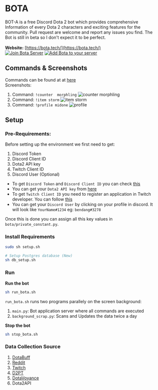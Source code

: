 # BOTA  
BOT-A is a free Discord Dota 2 bot which provides comprehensive Information of every Dota 2 characters and exciting features for the community. Pull request are welcome and report any issues you find. The Bot is still in beta so I don't expect it to be perfect. <br/>  
**Website:** [https://bota.tech/](https://bota.tech/)<br/>
[![Join Bota Server](https://i.imgur.com/oWXj1vI.png)](https://discord.gg/a7QYPWd)  [![Add Bota to your server](https://i.imgur.com/eBAIETS.jpg)](https://discordapp.com/api/oauth2/authorize?client_id=501100945405378562&permissions=388176&scope=bot)

## Commands & Screenshots
Commands can be found at at [here](https://bota.tech/index.html#table1-7)<br/>
Screenshots:
1. Command:  `!counter  morphling`  ![counter morphling](https://bota.tech/assets/images/counter-morph-full-818x41510.png)
2. Command:  `!item storm` ![item storm](https://bota.tech/assets/images/items-storm-1077x61911.png)
3. Command:  `!profile midone` ![profile](https://bota.tech/assets/images/profile-midone-1355x80213.png)

## Setup
### Pre-Requirements:
Before setting up the environment we first need to get:
1. Discord Token
2. Discord Client ID
3. Dota2 API key
4. Twitch Client ID
5. Discord User (Optional)

* To get `Discord Token` and `Discord Client ID` you can check [this](http://github.com/reactiflux/discord-irc/wiki/Creating-a-discord-bot-&-getting-a-token)
* You can get your  `Dota2 API key` from [here](https://steamcommunity.com/dev/apikey)
* To get `Twitch Client ID` you need to register an application in Twitch developer. You can follow [this](https://dev.twitch.tv/docs/v5#getting-a-client-id) 
* You can get your `Discord User` by clicking on your profile in discord. It will look like `YourName#1234` eg: `bendang#3278`

Once this is done you can assign all this key values in `bota/private_constant.py`.

### Install Requirements
```bash
sudo sh setup.sh

# Setup Postgres database (New)
sh db_setup.sh
```
### Run
**Run the bot**
```bash
sh run_bota.sh
```
`run_bota.sh` runs two programs parallely on the screen background:
1. `main.py`: Bot application server where all commands are executed
2. `background_scrap.py`: Scans and Updates the data twice a day

**Stop the bot**
```bash
sh stop_bota.sh
```

### Data Collection Source
1. [DotaBuff](https://www.dotabuff.com/)
2. [Reddit](https://www.reddit.com/r/DotA2/)
3. [Twitch](https://www.twitch.tv/)
4. [D2PT](http://www.dota2protracker.com/)
5. [DotaVoyance](http://dotavoyance.com/)
6. Dota2API
